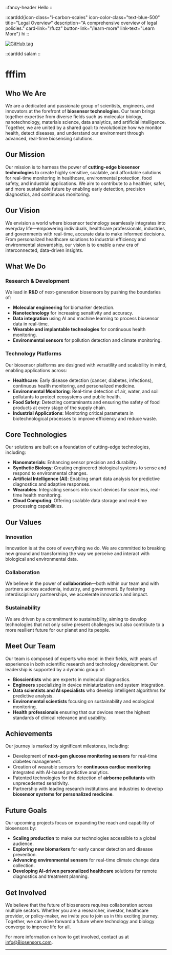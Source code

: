 ::fancy-header
Hello
::

::carddd{icon-class="i-carbon-scales" icon-color-class="text-blue-500" title="Legal Overview" description="A comprehensive overview of legal policies." card-link="/fuzz" button-link="/learn-more" link-text="Learn More"}
hi
::

[![GitHub tag](/assets/new.svg)](https://GitHub.com/MichaelCurrin/jekyll-blog-demo/tags/)

::carddd
salam
::

# fffim

## Who We Are

We are a dedicated and passionate group of scientists, engineers, and innovators at the forefront of **biosensor technologies**. Our team brings together expertise from diverse fields such as molecular biology, nanotechnology, materials science, data analytics, and artificial intelligence. Together, we are united by a shared goal: to revolutionize how we monitor health, detect diseases, and understand our environment through advanced, real-time biosensing solutions.

## Our Mission

Our mission is to harness the power of **cutting-edge biosensor technologies** to create highly sensitive, scalable, and affordable solutions for real-time monitoring in healthcare, environmental protection, food safety, and industrial applications. We aim to contribute to a healthier, safer, and more sustainable future by enabling early detection, precision diagnostics, and continuous monitoring.

## Our Vision

We envision a world where biosensor technology seamlessly integrates into everyday life—empowering individuals, healthcare professionals, industries, and governments with real-time, accurate data to make informed decisions. From personalized healthcare solutions to industrial efficiency and environmental stewardship, our vision is to enable a new era of interconnected, data-driven insights.

## What We Do

### Research & Development
We lead in **R&D** of next-generation biosensors by pushing the boundaries of:

- **Molecular engineering** for biomarker detection.
- **Nanotechnology** for increasing sensitivity and accuracy.
- **Data integration** using AI and machine learning to process biosensor data in real-time.
- **Wearable and implantable technologies** for continuous health monitoring.
- **Environmental sensors** for pollution detection and climate monitoring.

### Technology Platforms

Our biosensor platforms are designed with versatility and scalability in mind, enabling applications across:

- **Healthcare**: Early disease detection (cancer, diabetes, infections), continuous health monitoring, and personalized medicine.
- **Environmental Monitoring**: Real-time detection of air, water, and soil pollutants to protect ecosystems and public health.
- **Food Safety**: Detecting contaminants and ensuring the safety of food products at every stage of the supply chain.
- **Industrial Applications**: Monitoring critical parameters in biotechnological processes to improve efficiency and reduce waste.

## Core Technologies

Our solutions are built on a foundation of cutting-edge technologies, including:

- **Nanomaterials**: Enhancing sensor precision and durability.
- **Synthetic Biology**: Creating engineered biological systems to sense and respond to environmental changes.
- **Artificial Intelligence (AI)**: Enabling smart data analysis for predictive diagnostics and adaptive responses.
- **Wearables**: Integrating sensors into smart devices for seamless, real-time health monitoring.
- **Cloud Computing**: Offering scalable data storage and real-time processing capabilities.

## Our Values

### Innovation
Innovation is at the core of everything we do. We are committed to breaking new ground and transforming the way we perceive and interact with biological and environmental data.

### Collaboration
We believe in the power of **collaboration**—both within our team and with partners across academia, industry, and government. By fostering interdisciplinary partnerships, we accelerate innovation and impact.

### Sustainability
We are driven by a commitment to sustainability, aiming to develop technologies that not only solve present challenges but also contribute to a more resilient future for our planet and its people.

## Meet Our Team

Our team is composed of experts who excel in their fields, with years of experience in both scientific research and technology development. Our leadership is supported by a dynamic group of:

- **Bioscientists** who are experts in molecular diagnostics.
- **Engineers** specializing in device miniaturization and system integration.
- **Data scientists and AI specialists** who develop intelligent algorithms for predictive analysis.
- **Environmental scientists** focusing on sustainability and ecological monitoring.
- **Health professionals** ensuring that our devices meet the highest standards of clinical relevance and usability.

## Achievements

Our journey is marked by significant milestones, including:

- Development of **next-gen glucose monitoring sensors** for real-time diabetes management.
- Creation of wearable sensors for **continuous cardiac monitoring** integrated with AI-based predictive analytics.
- Patented technologies for the detection of **airborne pollutants** with unprecedented sensitivity.
- Partnership with leading research institutions and industries to develop **biosensor systems for personalized medicine**.

## Future Goals

Our upcoming projects focus on expanding the reach and capability of biosensors by:

- **Scaling production** to make our technologies accessible to a global audience.
- **Exploring new biomarkers** for early cancer detection and disease prevention.
- **Advancing environmental sensors** for real-time climate change data collection.
- **Developing AI-driven personalized healthcare** solutions for remote diagnostics and treatment planning.

## Get Involved

We believe that the future of biosensors requires collaboration across multiple sectors. Whether you are a researcher, investor, healthcare provider, or policy-maker, we invite you to join us in this exciting journey. Together, we can drive forward a future where technology and biology converge to improve life for all.

For more information on how to get involved, contact us at [info@Biosensors.com](mailto:info@Biosensors.com).

---


